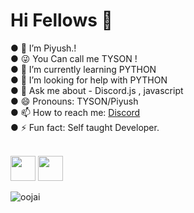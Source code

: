<h1> Hi Fellows 👋 </h1>
● 🔭 I’m Piyush.!<br>
● 😜 You Can call me TYSON !<br>
● 🌱 I’m currently learning PYTHON<br>
● 🤔 I’m looking for help with PYTHON<br>
● 💬 Ask me about - Discord.js , javascript<br>
● 😄 Pronouns: TYSON/Piyush <br>
● 📫 How to reach me: <a href="https://discord.gg/vEsP8vz2DR">Discord</a> <br>
● ⚡ Fun fact: Self taught Developer.<br>
<br>
<p><img src="https://i.imgur.com/wSTFkRM.png" width="40" height="40">    <img src="https://www.freepnglogos.com/uploads/javascript-png/javascript-vector-logo-yellow-png-transparent-javascript-vector-12.png" width="40" height="40"></p>

<p align="left"> <img src="https://komarev.com/ghpvc/?username=TysonOP&label=Profile%20views&color=0e75b6&style=flat" alt="oojai" /> </p>

